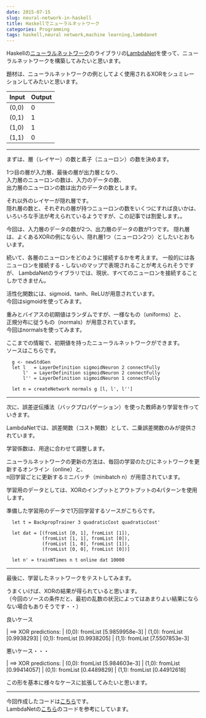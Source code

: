 ```yaml
---
date: 2015-07-15
slug: neural-network-in-haskell
title: Haskellでニューラルネットワーク
categories: Programming
tags: haskell,neural network,machine learning,lambdanet
---
```


Haskellの[ニューラルネットワーク](https://ja.wikipedia.org/wiki/ニューラルネットワーク)のライブラリの[LambdaNet](https://hackage.haskell.org/package/LambdaNet)を使って、ニューラルネットワークを構築してみたいと思います。

題材は、ニューラルネットワークの例としてよく使用されるXORをシュミレーションしてみたいと思います。

| Input | Output |
|-------|--------|
| (0,0) | 0      |
| (0,1) | 1      |
| (1,0) | 1      |
| (1,1) | 0      |

<!--more-->

---

まずは、層（レイヤー）の数と素子（ニューロン）の数を決めます。

1つ目の層が入力層、最後の層が出力層となり、  
入力層のニューロンの数は、入力のデータの数、  
出力層のニューロンの数は出力のデータの数とします。

それ以外のレイヤーが隠れ層です。  
隠れ層の数と、それぞれの層が持つニューロンの数をいくつにすれば良いかは、  
いろいろな手法が考えられているようですが、この記事では割愛します。。

今回は、入力層のデータの数が2つ、出力層のデータの数が1つです。
隠れ層は、よくあるXORの例にならい、隠れ層1つ（ニューロン2つ）としたいとおもいます。


続いて、各層のニューロンをどのように接続するかを考えます。
一般的には各ニューロンを接続する・しないのマップで表現されることが考えられそうですが、
LambdaNetのライブラリでは、現状、すべてのニューロンを接続することしかできません。

活性化関数には、sigmoid、tanh、ReLUが用意されています。  
今回はsigmoidを使ってみます。

重みとバイアスの初期値はランダムですが、一様なもの（uniforms）と、  
正規分布に従うもの（normals）が用意されています。  
今回はnormalsを使ってみます。

ここまでの情報で、初期値を持ったニューラルネットワークができます。  
ソースはこちらです。


``` {.haskell}
  g <- newStdGen
  let l   = LayerDefinition sigmoidNeuron 2 connectFully
      l'  = LayerDefinition sigmoidNeuron 2 connectFully
      l'' = LayerDefinition sigmoidNeuron 1 connectFully

  let n = createNetwork normals g [l, l', l'']
```


---

次に、誤差逆伝播法（バックプロパゲーション）を使った教師あり学習を作っていきます。

LambdaNetでは、誤差関数（コスト関数）として、二乗誤差関数のみが提供されています。  

学習係数は、用途に合わせて調整します。

ニューラルネットワークの更新の方法は、毎回の学習のたびにネットワークを更新するオンライン（online）と、  
n回学習ごとに更新するミニバッチ（minibatch n）が用意されています。

学習用のデータとしては、XORのインプットとアウトプットの4パターンを使用します。

準備した学習用のデータで1万回学習するソースがこちらです。

``` {.haskell}
  let t = BackpropTrainer 3 quadraticCost quadraticCost'

  let dat = [(fromList [0, 1], fromList [1]),
             (fromList [1, 1], fromList [0]),
             (fromList [1, 0], fromList [1]),
             (fromList [0, 0], fromList [0])]

  let n' = trainNTimes n t online dat 10000
```


---

最後に、学習したネットワークをテストしてみます。

うまくいけば、XORの結果が得られていると思います。  
（今回のソースの条件だと、最初の乱数の状況によってはあまりよい結果にならない場合もありそうです・・）


良いケース

| ==> XOR predictions:
| (0,0): fromList [5.9859958e-3]
| (1,0): fromList [0.9938293]
| (0,1): fromList [0.9938205]
| (1,1): fromList [7.5507853e-3]


悪いケース・・・

| ==> XOR predictions:
| (0,0): fromList [5.984603e-3]
| (1,0): fromList [0.99414057]
| (0,1): fromList [0.4489829]
| (1,1): fromList [0.44912618]


この形を基本に様々なケースに拡張してみたいと思います。


---

今回作成したコードは[こちら](https://github.com/IMOKURI/nn-sample)です。  
LambdaNetの[こちら](https://github.com/jbarrow/LambdaNet/blob/master/examples/XOR.hs)のコードを参考にしています。

